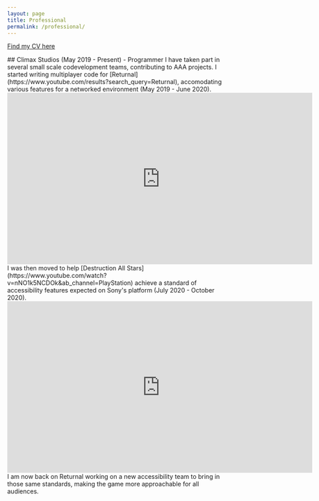 ```yaml
---
layout: page
title: Professional
permalink: /professional/
---
```

<html>
  <head>
    <title>Javier Dieguez's CV</title>
  </head>
  <body>
    <p><a href="../assets/CV.pdf">Find my CV here</a></p>
  </body>
</html>
## Climax Studios (May 2019 - Present) - Programmer
I have taken part in several small scale codevelopment teams, contributing
to AAA projects.  
I started writing multiplayer code for [Returnal](https://www.youtube.com/results?search_query=Returnal), accomodating
various features for a networked environment (May 2019 - June 2020).
<iframe width="702" height="395" src="https://www.youtube.com/embed/ov4fJmGCsZM" frameborder="0" allow="accelerometer; autoplay; clipboard-write; encrypted-media; gyroscope; picture-in-picture" allowfullscreen></iframe>  
<br/>
I was then moved to help [Destruction All Stars](https://www.youtube.com/watch?v=nNO1k5NCDOk&ab_channel=PlayStation)
achieve a standard of accessibility features expected on Sony's platform (July 2020 - October 2020).
<iframe width="702" height="395" src="https://www.youtube.com/embed/6kP3G5vO49A" frameborder="0" allow="accelerometer; autoplay; clipboard-write; encrypted-media; gyroscope; picture-in-picture" allowfullscreen></iframe>
<br/>
I am now back on Returnal working on a new accessibility team to bring in those same standards,
making the game more approachable for all audiences.

